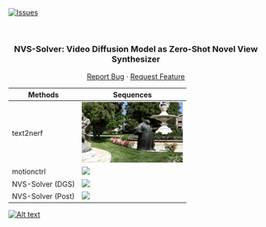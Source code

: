 <!-- Improved compatibility of back to top link: See: https://github.com/ZHU-Zhiyu/NVS_Solver/pull/73 -->
<a name="readme-top"></a>

[![Issues][issues-shield]][issues-url]
<!-- [![MIT License][license-shield]][license-url] -->
<!-- [![MyHomePage][linkedin-shield]][linkedin-url] -->

<!-- PROJECT LOGO -->
<br />
<div align="center">

  <h3 align="center">NVS-Solver: Video Diffusion Model as Zero-Shot Novel View Synthesizer</h3>
  <p align="center">
    <a href="https://github.com/ZHU-Zhiyu/NVS_Solver/issues">Report Bug</a>
    ·
    <a href="https://github.com/ZHU-Zhiyu/NVS_Solver/issues">Request Feature</a>
  </p>
</div>


| Methods       | Sequences                                |
|-------------------|--------------------------------------|
| text2nerf | <img src='./Assests/Single/text2nerf_gif/ignatius.gif' width='200'> |
| motionctrl| <img src='./Assests/Single/motionctrl_gif/ignatius.gif' width='200'> |
| NVS-Solver (DGS)  | <img src='./Assests/Single/Ours_DGS_gif/ignatius.gif' width='200'> |
| NVS-Solver (Post) | <img src='./Assests/Single/Ours_gif/ignatius.gif' width='200'> |

[![Alt text](https://img.youtube.com/vi/KLnj7ch6big/0.jpg)](https://www.youtube.com/watch?v=KLnj7ch6big)

[contributors-shield]: https://img.shields.io/github/contributors/ZHU-Zhiyu/NVS_Solver.svg?style=for-the-badge
[contributors-url]: https://github.com/ZHU-Zhiyu/NVS_Solver/graphs/contributors
[forks-shield]: https://img.shields.io/github/forks/ZHU-Zhiyu/NVS_Solver.svg?style=for-the-badge
[forks-url]: https://github.com/ZHU-Zhiyu/NVS_Solver/network/members
[stars-shield]: https://img.shields.io/github/stars/ZHU-Zhiyu/NVS_Solver.svg?style=for-the-badge
[stars-url]: https://github.com/ZHU-Zhiyu/NVS_Solver/stargazers
[issues-shield]: https://img.shields.io/github/issues/ZHU-Zhiyu/NVS_Solver.svg?style=for-the-badge
[issues-url]: https://github.com/ZHU-Zhiyu/NVS_Solver/issues
[license-shield]: https://img.shields.io/github/license/ZHU-Zhiyu/NVS_Solver.svg?style=for-the-badge
[license-url]: https://github.com/ZHU-Zhiyu/NVS_Solver/blob/master/LICENSE.txt
